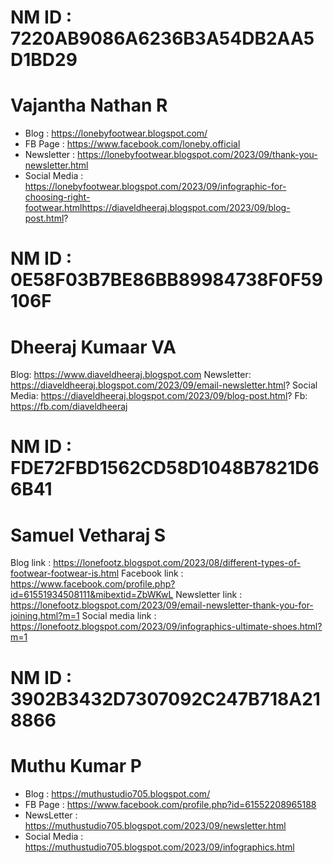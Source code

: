 # NM ID : 7220AB9086A6236B3A54DB2AA5D1BD29
# Vajantha Nathan R 
- Blog : https://lonebyfootwear.blogspot.com/
- FB Page  : https://www.facebook.com/loneby.official
- Newsletter : https://lonebyfootwear.blogspot.com/2023/09/thank-you-newsletter.html
- Social Media : https://lonebyfootwear.blogspot.com/2023/09/infographic-for-choosing-right-footwear.htmlhttps://diaveldheeraj.blogspot.com/2023/09/blog-post.html?

# NM ID : 0E58F03B7BE86BB89984738F0F59106F
# Dheeraj Kumaar VA 
Blog: https://www.diaveldheeraj.blogspot.com 
Newsletter: https://diaveldheeraj.blogspot.com/2023/09/email-newsletter.html?
Social Media: https://diaveldheeraj.blogspot.com/2023/09/blog-post.html?
Fb: https://fb.com/diaveldheeraj

# NM ID : FDE72FBD1562CD58D1048B7821D66B41
# Samuel Vetharaj S 
Blog link : https://lonefootz.blogspot.com/2023/08/different-types-of-footwear-footwear-is.html
Facebook link : https://www.facebook.com/profile.php?id=61551934508111&mibextid=ZbWKwL
Newsletter link : https://lonefootz.blogspot.com/2023/09/email-newsletter-thank-you-for-joining.html?m=1
Social media link : https://lonefootz.blogspot.com/2023/09/infographics-ultimate-shoes.html?m=1

# NM ID : 3902B3432D7307092C247B718A218866
# Muthu Kumar P
- Blog : https://muthustudio705.blogspot.com/
- FB Page : https://www.facebook.com/profile.php?id=61552208965188
- NewsLetter : https://muthustudio705.blogspot.com/2023/09/newsletter.html
- Social Media : https://muthustudio705.blogspot.com/2023/09/infographics.html
